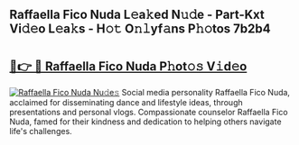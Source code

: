 ## Raffaella Fico Nuda L𝚎a𝚔ed N𝚞𝚍e - Part-Kxt Vi𝚍𝚎o L𝚎a𝚔s - H𝚘𝚝 O𝚗𝚕yf𝚊ns P𝚑𝚘tos 7b2b4

# <h2><a href="http://kf1cnl.oniu.top/?m=Raffaella+Fico+Nuda">🔗👉 🔴 Raffaella Fico Nuda P𝚑ot𝚘𝚜 V𝚒d𝚎o</a></h2>

[![Raffaella Fico Nuda Nu𝚍e𝚜](https://i.imgur.com/0qMVB7G.gif)](http://kf1cnl.oniu.top/?m=Raffaella+Fico+Nuda)
Social media personality Raffaella Fico Nuda, acclaimed for disseminating dance and lifestyle ideas, through presentations and personal vlogs. Compassionate counselor Raffaella Fico Nuda, famed for their kindness and dedication to helping others navigate life's challenges.  
